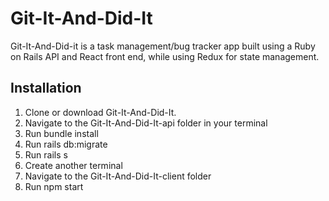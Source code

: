 # Git-It-And-Did-It

Git-It-And-Did-it is a task management/bug tracker app built using a Ruby on Rails API and React front end, while using Redux for state management.

## Installation

1.	Clone or download Git-It-And-Did-It.
2.	Navigate to the Git-It-And-Did-It-api folder in your terminal
3.	Run bundle install
4.	Run rails db:migrate
5.	Run rails s
6.	Create another terminal
7.	Navigate to the Git-It-And-Did-It-client folder
8.	Run npm start
